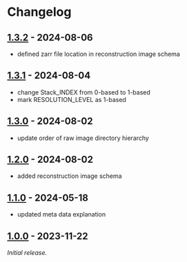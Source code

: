 # Changelog

<!-- format ref: https://github.com/vweevers/common-changelog -->

## [1.3.2] - 2024-08-06

- defined zarr file location in reconstruction image schema

[1.3.2]: https://github.com/visor-tech/visor-data-schema/releases/tag/v1.3.2

## [1.3.1] - 2024-08-04

- change Stack_INDEX from 0-based to 1-based
- mark RESOLUTION_LEVEL as 1-based

[1.3.1]: https://github.com/visor-tech/visor-data-schema/releases/tag/v1.3.1

## [1.3.0] - 2024-08-02

- update order of raw image directory hierarchy

[1.3.0]: https://github.com/visor-tech/visor-data-schema/releases/tag/v1.3.0

## [1.2.0] - 2024-08-02

- added reconstruction image schema

[1.2.0]: https://github.com/visor-tech/visor-data-schema/releases/tag/v1.2.0

## [1.1.0] - 2024-05-18

- updated meta data explanation

[1.1.0]: https://github.com/visor-tech/visor-data-schema/releases/tag/v1.1.0

## [1.0.0] - 2023-11-22

_Initial release._

[1.0.0]: https://github.com/visor-tech/visor-data-schema/releases/tag/v1.0.0
